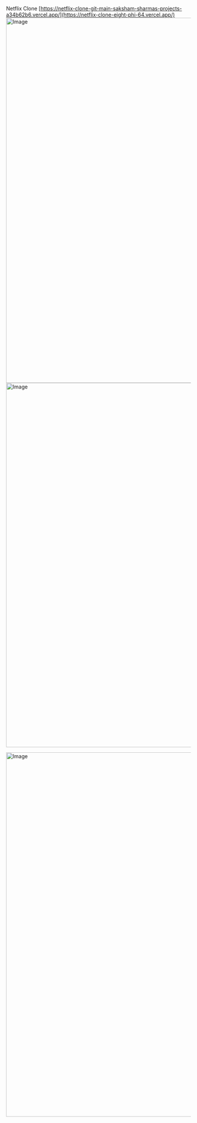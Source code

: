Netflix Clone
[https://netflix-clone-git-main-saksham-sharmas-projects-a34b62b6.vercel.app/](https://netflix-clone-eight-phi-64.vercel.app/)
<img width="1920" height="994" alt="Image" src="https://github.com/user-attachments/assets/6b7adc76-ca48-44da-9efb-c49d062b1cb6" />
<img width="1920" height="992" alt="Image" src="https://github.com/user-attachments/assets/30ac2b24-de85-4d5f-b7fe-522ba89b8278" />

<img width="1920" height="992" alt="Image" src="https://github.com/user-attachments/assets/24c4313b-a364-48a7-b8b0-92d92e82b9a4" />
